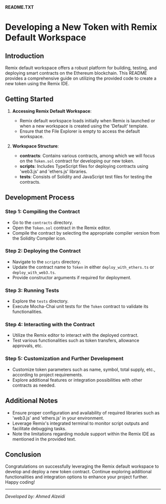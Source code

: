 **README.TXT**

# Developing a New Token with Remix Default Workspace

## Introduction

Remix default workspace offers a robust platform for building, testing, and deploying smart contracts on the Ethereum blockchain. This README provides a comprehensive guide on utilizing the provided code to create a new token using the Remix IDE.

## Getting Started

1. **Accessing Remix Default Workspace**:
   - Remix default workspace loads initially when Remix is launched or when a new workspace is created using the 'Default' template.
   - Ensure that the File Explorer is empty to access the default workspace.

2. **Workspace Structure**:
   - **contracts**: Contains various contracts, among which we will focus on the `Token.sol` contract for developing our new token.
   - **scripts**: Includes TypeScript files for deploying contracts using 'web3.js' and 'ethers.js' libraries.
   - **tests**: Consists of Solidity and JavaScript test files for testing the contracts.

## Development Process

### Step 1: Compiling the Contract

- Go to the `contracts` directory.
- Open the `Token.sol` contract in the Remix editor.
- Compile the contract by selecting the appropriate compiler version from the Solidity Compiler icon.

### Step 2: Deploying the Contract

- Navigate to the `scripts` directory.
- Update the contract name to `Token` in either `deploy_with_ethers.ts` or `deploy_with_web3.ts`.
- Provide constructor arguments if required for deployment.

### Step 3: Running Tests

- Explore the `tests` directory.
- Execute Mocha-Chai unit tests for the `Token` contract to validate its functionalities.

### Step 4: Interacting with the Contract

- Utilize the Remix editor to interact with the deployed contract.
- Test various functionalities such as token transfers, allowance approvals, etc.

### Step 5: Customization and Further Development

- Customize token parameters such as name, symbol, total supply, etc., according to project requirements.
- Explore additional features or integration possibilities with other contracts as needed.

## Additional Notes

- Ensure proper configuration and availability of required libraries such as 'web3.js' and 'ethers.js' in your environment.
- Leverage Remix's integrated terminal to monitor script outputs and facilitate debugging tasks.
- Note the limitations regarding module support within the Remix IDE as mentioned in the provided text.

## Conclusion

Congratulations on successfully leveraging the Remix default workspace to develop and deploy a new token contract. Continue exploring additional functionalities and integration options to enhance your project further. Happy coding!

---

*Developed by: Ahmed Alzeidi*
